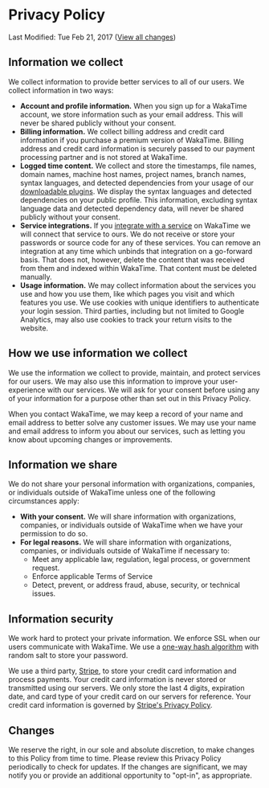 # Privacy Policy

<span class="text-muted">Last Modified: Tue Feb 21, 2017</span>
([View all changes][changes])

## Information we collect

We collect information to provide better services to all of our users.
We collect information in two ways:

* **Account and profile information.** When you sign up for a WakaTime account,
  we store information such as your email address. This will never be shared
  publicly without your consent.
* **Billing information.** We collect billing address and credit card
  information if you purchase a premium version of WakaTime. Billing address
  and credit card information is securely passed to our payment processing
  partner and is not stored at WakaTime.
* **Logged time content.** We collect and store the timestamps, file names,
  domain names, machine host names, project names, branch names,
  syntax languages, and detected dependencies from your usage of our
  [downloadable plugins][editors]. We display the syntax languages and
  detected dependencies on your public profile. This information, excluding
  syntax language data and detected dependency data, will never be shared
  publicly without your consent.
* **Service integrations.** If you [integrate with a service][integrations] on
  WakaTime we will connect that service to ours. We do not receive or store
  your passwords or source code for any of these services. You can remove an
  integration at any time which unbinds that integration on a go-forward basis.
  That does not, however, delete the content that was received from them and
  indexed within WakaTime. That content must be deleted manually.
* **Usage information.** We may collect information about the services you use
  and how you use them, like which pages you visit and which features you use.
  We use cookies with unique identifiers to authenticate your login session.
  Third parties, including but not limited to Google Analytics, may also use
  cookies to track your return visits to the website.

## How we use information we collect

We use the information we collect to provide, maintain, and protect services
for our users. We may also use this information to improve your
user-experience with our services.
We will ask for your consent before using any of your information for a
purpose other than set out in this Privacy Policy.

When you contact WakaTime, we may keep a record of your name and email address
to better solve any customer issues.
We may use your name and email address to inform you about our services, such
as letting you know about upcoming changes or improvements.

## Information we share

We do not share your personal information with organizations, companies, or
individuals outside of WakaTime unless one of the following circumstances
apply:

* **With your consent.** We will share information with organizations,
  companies, or individuals outside of WakaTime when we have your
  permission to do so.
* **For legal reasons.** We will share information with organizations,
  companies, or individuals outside of WakaTime if necessary to:
  - Meet any applicable law, regulation, legal process, or government
    request.
  - Enforce applicable Terms of Service
  - Detect, prevent, or address fraud, abuse, security, or technical issues.

## Information security

We work hard to protect your private information. We enforce SSL when our users
communicate with WakaTime. We use a [one-way hash algorithm][bcrypt] with
random salt to store your password.

We use a third party, [Stripe][stripe], to store your credit card information
and process payments. Your credit card information is never stored or
transmitted using our servers. We only store the last 4 digits, expiration
date, and card type of your credit card on our servers for reference. Your
credit card information is governed by
[Stripe's Privacy Policy][stripe privacy].

## Changes

We reserve the right, in our sole and absolute discretion, to make changes to
this Policy from time to time. Please review this Privacy Policy periodically
to check for updates. If the changes are significant, we may notify you or
provide an additional opportunity to "opt-in", as appropriate.


[changes]: https://github.com/wakatime/legal/commits/master/privacy.md
[integrations]: https://wakatime.com/integrations
[editors]: https://wakatime.com/editors
[bcrypt]: https://en.wikipedia.org/wiki/Bcrypt
[stripe]: https://stripe.com
[stripe privacy]: https://stripe.com/us/privacy

